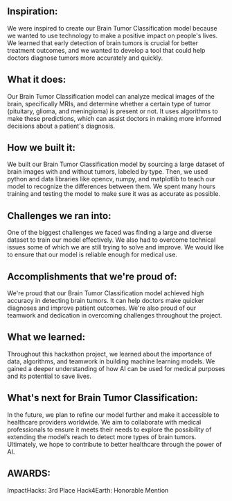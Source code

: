 ## Inspiration:
We were inspired to create our Brain Tumor Classification model because we wanted to use technology to make a positive impact on people's lives. We learned that early detection of brain tumors is crucial for better treatment outcomes, and we wanted to develop a tool that could help doctors diagnose tumors more accurately and quickly.

## What it does:
Our Brain Tumor Classification model can analyze medical images of the brain, specifically MRIs, and determine whether a certain type of tumor (pituitary, glioma, and meningioma) is present or not. It uses algorithms to make these predictions, which can assist doctors in making more informed decisions about a patient's diagnosis.

## How we built it:
We built our Brain Tumor Classification model by sourcing a large dataset of brain images with and without tumors, labeled by type. Then, we used python and data libraries like opencv, numpy, and matplotlib to teach our model to recognize the differences between them. We spent many hours training and testing the model to make sure it was as accurate as possible.

## Challenges we ran into:
One of the biggest challenges we faced was finding a large and diverse dataset to train our model effectively. We also had to overcome technical issues some of which we are still trying to solve and improve. We would like to ensure that our model is reliable enough for medical use.

## Accomplishments that we're proud of:
We're proud that our Brain Tumor Classification model achieved high accuracy in detecting brain tumors. It can help doctors make quicker diagnoses and improve patient outcomes. We're also proud of our teamwork and dedication in overcoming challenges throughout the project.

## What we learned:
Throughout this hackathon project, we learned about the importance of data, algorithms, and teamwork in building machine learning models. We gained a deeper understanding of how AI can be used for medical purposes and its potential to save lives.

## What's next for Brain Tumor Classification:
In the future, we plan to refine our model further and make it accessible to healthcare providers worldwide. We aim to collaborate with medical professionals to ensure it meets their needs to explore the possibility of extending the model’s reach to detect more types of brain tumors. Ultimately, we hope to contribute to better healthcare through the power of AI.

## AWARDS:
ImpactHacks: 3rd Place
Hack4Earth: Honorable Mention
